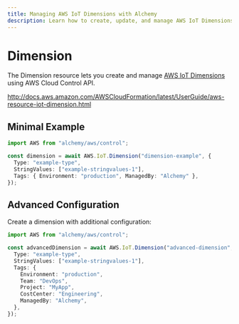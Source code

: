```yaml
---
title: Managing AWS IoT Dimensions with Alchemy
description: Learn how to create, update, and manage AWS IoT Dimensions using Alchemy Cloud Control.
---
```


# Dimension

The Dimension resource lets you create and manage [AWS IoT Dimensions](https://docs.aws.amazon.com/iot/latest/userguide/) using AWS Cloud Control API.

http://docs.aws.amazon.com/AWSCloudFormation/latest/UserGuide/aws-resource-iot-dimension.html

## Minimal Example

```ts
import AWS from "alchemy/aws/control";

const dimension = await AWS.IoT.Dimension("dimension-example", {
  Type: "example-type",
  StringValues: ["example-stringvalues-1"],
  Tags: { Environment: "production", ManagedBy: "Alchemy" },
});
```

## Advanced Configuration

Create a dimension with additional configuration:

```ts
import AWS from "alchemy/aws/control";

const advancedDimension = await AWS.IoT.Dimension("advanced-dimension", {
  Type: "example-type",
  StringValues: ["example-stringvalues-1"],
  Tags: {
    Environment: "production",
    Team: "DevOps",
    Project: "MyApp",
    CostCenter: "Engineering",
    ManagedBy: "Alchemy",
  },
});
```

